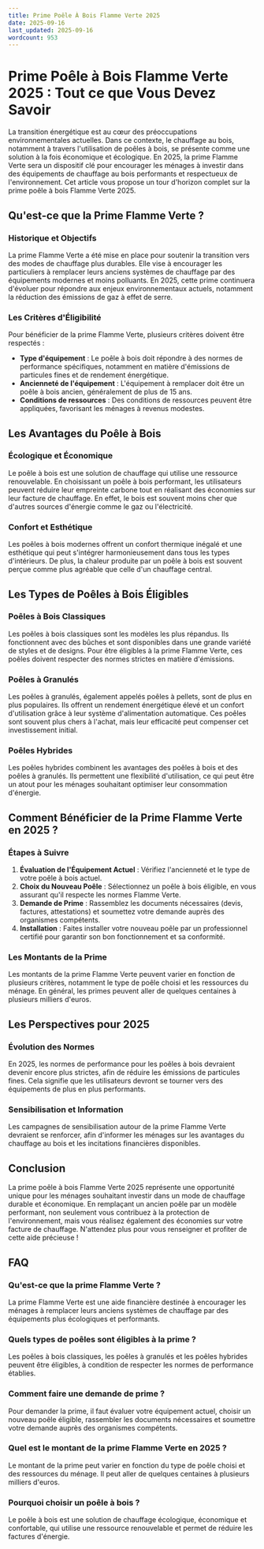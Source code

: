 ```yaml
---
title: Prime Poêle À Bois Flamme Verte 2025
date: 2025-09-16
last_updated: 2025-09-16
wordcount: 953
---
```


# Prime Poêle à Bois Flamme Verte 2025 : Tout ce que Vous Devez Savoir

La transition énergétique est au cœur des préoccupations environnementales actuelles. Dans ce contexte, le chauffage au bois, notamment à travers l'utilisation de poêles à bois, se présente comme une solution à la fois économique et écologique. En 2025, la prime Flamme Verte sera un dispositif clé pour encourager les ménages à investir dans des équipements de chauffage au bois performants et respectueux de l'environnement. Cet article vous propose un tour d'horizon complet sur la prime poêle à bois Flamme Verte 2025.

## Qu'est-ce que la Prime Flamme Verte ?

### Historique et Objectifs

La prime Flamme Verte a été mise en place pour soutenir la transition vers des modes de chauffage plus durables. Elle vise à encourager les particuliers à remplacer leurs anciens systèmes de chauffage par des équipements modernes et moins polluants. En 2025, cette prime continuera d'évoluer pour répondre aux enjeux environnementaux actuels, notamment la réduction des émissions de gaz à effet de serre.

### Les Critères d'Éligibilité

Pour bénéficier de la prime Flamme Verte, plusieurs critères doivent être respectés :

- **Type d'équipement** : Le poêle à bois doit répondre à des normes de performance spécifiques, notamment en matière d'émissions de particules fines et de rendement énergétique.
- **Ancienneté de l'équipement** : L'équipement à remplacer doit être un poêle à bois ancien, généralement de plus de 15 ans.
- **Conditions de ressources** : Des conditions de ressources peuvent être appliquées, favorisant les ménages à revenus modestes.

## Les Avantages du Poêle à Bois

### Écologique et Économique

Le poêle à bois est une solution de chauffage qui utilise une ressource renouvelable. En choisissant un poêle à bois performant, les utilisateurs peuvent réduire leur empreinte carbone tout en réalisant des économies sur leur facture de chauffage. En effet, le bois est souvent moins cher que d'autres sources d'énergie comme le gaz ou l'électricité.

### Confort et Esthétique

Les poêles à bois modernes offrent un confort thermique inégalé et une esthétique qui peut s'intégrer harmonieusement dans tous les types d'intérieurs. De plus, la chaleur produite par un poêle à bois est souvent perçue comme plus agréable que celle d'un chauffage central.

## Les Types de Poêles à Bois Éligibles

### Poêles à Bois Classiques

Les poêles à bois classiques sont les modèles les plus répandus. Ils fonctionnent avec des bûches et sont disponibles dans une grande variété de styles et de designs. Pour être éligibles à la prime Flamme Verte, ces poêles doivent respecter des normes strictes en matière d'émissions.

### Poêles à Granulés

Les poêles à granulés, également appelés poêles à pellets, sont de plus en plus populaires. Ils offrent un rendement énergétique élevé et un confort d'utilisation grâce à leur système d'alimentation automatique. Ces poêles sont souvent plus chers à l'achat, mais leur efficacité peut compenser cet investissement initial.

### Poêles Hybrides

Les poêles hybrides combinent les avantages des poêles à bois et des poêles à granulés. Ils permettent une flexibilité d'utilisation, ce qui peut être un atout pour les ménages souhaitant optimiser leur consommation d'énergie.

## Comment Bénéficier de la Prime Flamme Verte en 2025 ?

### Étapes à Suivre

1. **Évaluation de l'Équipement Actuel** : Vérifiez l'ancienneté et le type de votre poêle à bois actuel.
2. **Choix du Nouveau Poêle** : Sélectionnez un poêle à bois éligible, en vous assurant qu'il respecte les normes Flamme Verte.
3. **Demande de Prime** : Rassemblez les documents nécessaires (devis, factures, attestations) et soumettez votre demande auprès des organismes compétents.
4. **Installation** : Faites installer votre nouveau poêle par un professionnel certifié pour garantir son bon fonctionnement et sa conformité.

### Les Montants de la Prime

Les montants de la prime Flamme Verte peuvent varier en fonction de plusieurs critères, notamment le type de poêle choisi et les ressources du ménage. En général, les primes peuvent aller de quelques centaines à plusieurs milliers d'euros.

## Les Perspectives pour 2025

### Évolution des Normes

En 2025, les normes de performance pour les poêles à bois devraient devenir encore plus strictes, afin de réduire les émissions de particules fines. Cela signifie que les utilisateurs devront se tourner vers des équipements de plus en plus performants.

### Sensibilisation et Information

Les campagnes de sensibilisation autour de la prime Flamme Verte devraient se renforcer, afin d'informer les ménages sur les avantages du chauffage au bois et les incitations financières disponibles.

## Conclusion

La prime poêle à bois Flamme Verte 2025 représente une opportunité unique pour les ménages souhaitant investir dans un mode de chauffage durable et économique. En remplaçant un ancien poêle par un modèle performant, non seulement vous contribuez à la protection de l'environnement, mais vous réalisez également des économies sur votre facture de chauffage. N'attendez plus pour vous renseigner et profiter de cette aide précieuse !

## FAQ

### Qu'est-ce que la prime Flamme Verte ?

La prime Flamme Verte est une aide financière destinée à encourager les ménages à remplacer leurs anciens systèmes de chauffage par des équipements plus écologiques et performants.

### Quels types de poêles sont éligibles à la prime ?

Les poêles à bois classiques, les poêles à granulés et les poêles hybrides peuvent être éligibles, à condition de respecter les normes de performance établies.

### Comment faire une demande de prime ?

Pour demander la prime, il faut évaluer votre équipement actuel, choisir un nouveau poêle éligible, rassembler les documents nécessaires et soumettre votre demande auprès des organismes compétents.

### Quel est le montant de la prime Flamme Verte en 2025 ?

Le montant de la prime peut varier en fonction du type de poêle choisi et des ressources du ménage. Il peut aller de quelques centaines à plusieurs milliers d'euros.

### Pourquoi choisir un poêle à bois ?

Le poêle à bois est une solution de chauffage écologique, économique et confortable, qui utilise une ressource renouvelable et permet de réduire les factures d'énergie.